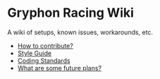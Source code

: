 # Gryphon Racing Wiki
A wiki of setups, known issues, workarounds, etc.

- [How to contribute?](./CONTRIBUTING.md)
- [Style Guide](./StyleGuide.md)
- [Coding Standards](./CodingStandards.md)
- [What are some future plans?](./FuturePlans.md)
